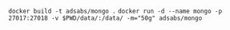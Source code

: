 `docker build -t adsabs/mongo .`
`docker run -d --name mongo -p 27017:27018 -v $PWD/data/:/data/ -m="50g" adsabs/mongo`
